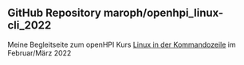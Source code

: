 ## GitHub Repository maroph/openhpi_linux-cli_2022
Meine Begleitseite zum openHPI Kurs 
[Linux in der Kommandozeile](https://open.hpi.de/courses/linux2022)
im Februar/März 2022

